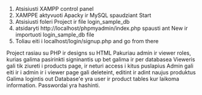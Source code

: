 1. Atsisiusti XAMPP control panel
2. XAMPPE aktyvuoti Apacky ir MySQL spaudziant Start
3. Atsisiusti foleri Project ir file login_sample_db
4. atsidaryti http://localhost/phpmyadmin/index.php spausti ant New ir importuoti login_sample_db file
5. Toliau eiti i localhost/login/signup.php and go from there

Project rasiau su PHP ir designs su HTML
Pakuriau admin ir viewer roles, kurias galima pasirinkti signinantis up bet galima ir per databasea
Vieweris gali tik ziureti i products page, ir neturi access i kitus puslapius
Admin gali eiti ir i admin ir i viewer page gali deleteint, editint ir adint naujus produktus
Galima logintis out
Database'e yra user ir product tables kur laikoma information. Passwordai yra hashinti.

